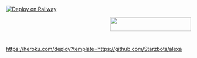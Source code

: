 [![Deploy on Railway](https://railway.app/button.svg)](https://railway.app/new/template?template=https%3A%2F%2Fgithub.com%2Fdon1900%2FAlexa%2Ftree%2Fmain) <p align="right"><a href="https://dashboard.heroku.com/new?button-url=https%3A%2F%2Fgithub.com%2Fdon1900%2FAlexaBot%2Fblob%2Fmain%2FREADME.md&template=https%3A%2F%2Fgithub.com%2Fdon1900%2FAlexaBot"> <img src="https://img.shields.io/badge/Deploy%20To%20Heroku-black?style=for-the-badge&logo=heroku" width="220" height="38.45"/></a></p>


# 

https://heroku.com/deploy?template=https://github.com/Starzbots/alexa
